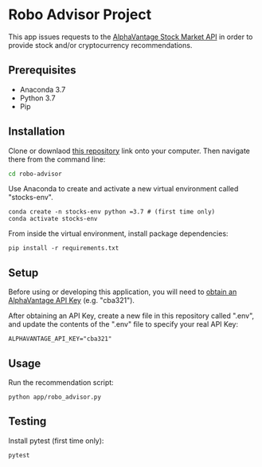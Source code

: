 # Robo Advisor Project

This app issues requests to the [AlphaVantage Stock Market API](https://www.alphavantage.co/) in order to provide stock and/or cryptocurrency recommendations. 

## Prerequisites 
* Anaconda 3.7
* Python 3.7
* Pip


## Installation

Clone or downlaod [this repository](https://github.com/melissawelty/robo-advisor) link onto your computer. Then navigate there from the command line:

```sh
cd robo-advisor
```

Use Anaconda to create and activate a new virtual environment called "stocks-env". 

```
conda create -n stocks-env python =3.7 # (first time only)
conda activate stocks-env
```

From inside the virtual environment, install package dependencies:

```
pip install -r requirements.txt
```


## Setup

Before using or developing this application, you will need to  [obtain an AlphaVantage API Key](https://www.alphavantage.co/support/#api-key) (e.g. "cba321").

After obtaining an API Key, create a new file in this repository called ".env", and update the contents of the ".env" file to specify your real API Key:

```
ALPHAVANTAGE_API_KEY="cba321"
```

## Usage

Run the recommendation script:
```
python app/robo_advisor.py
```
## Testing
Install pytest (first time only):
```
pytest
```



